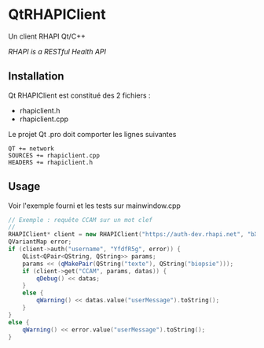 # QtRHAPIClient

Un client RHAPI Qt/C++

*RHAPI is a RESTful Health API*


## Installation

Qt RHAPIClient est constitué des 2 fichiers :
- rhapiclient.h
- rhapiclient.cpp

Le projet Qt .pro doit comporter les lignes suivantes
```
QT += network
SOURCES += rhapiclient.cpp
HEADERS += rhapiclient.h
```

## Usage
Voir l'exemple fourni et les tests sur mainwindow.cpp

```C++
// Exemple : requête CCAM sur un mot clef
//
RHAPIClient* client = new RHAPIClient("https://auth-dev.rhapi.net", "bXlhcHzTA6bXlhcH", this);
QVariantMap error;
if (client->auth("username", "YfdfR5g", error)) {
    QList<QPair<QString, QString>> params;
    params << (qMakePair(QString("texte"), QString("biopsie")));
    if (client->get("CCAM", params, datas)) {
        qDebug() << datas;
    }
    else {
        qWarning() << datas.value("userMessage").toString();
    }
}
else {
    qWarning() << error.value("userMessage").toString();
}
```

